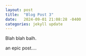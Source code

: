 ```yaml
---
layout: post
title:  "Blog Post 3"
date:   2024-09-01 21:08:28 -0400
categories: jekyll update
---
```


Blah blah balh.

an epic post....
